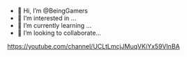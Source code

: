 - 👋 Hi, I’m @BeingGamers
- 👀 I’m interested in ...
- 🌱 I’m currently learning ...
- 💞️ I’m looking to collaborate...

<!---
BeingGamers/BeingGamers is a ✨ special ✨ repository because its `README.md` (this file) appears on your GitHub profile.
You can click the Preview link to take a look at your changes.
--->
https://youtube.com/channel/UCLtLmcjJMuqVKiYx59VInBA
